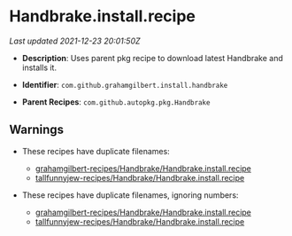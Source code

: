 # Handbrake.install.recipe

_Last updated 2021-12-23 20:01:50Z_

- **Description**: Uses parent pkg recipe to download latest Handbrake and installs it.

- **Identifier**: `com.github.grahamgilbert.install.handbrake`

- **Parent Recipes**: `com.github.autopkg.pkg.Handbrake`


## Warnings

- These recipes have duplicate filenames:
    - [grahamgilbert-recipes/Handbrake/Handbrake.install.recipe](/autopkg-dupe-tracker/grahamgilbert-recipes/Handbrake/Handbrake.install.recipe)
    - [tallfunnyjew-recipes/Handbrake/Handbrake.install.recipe](/autopkg-dupe-tracker/tallfunnyjew-recipes/Handbrake/Handbrake.install.recipe)

- These recipes have duplicate filenames, ignoring numbers:
    - [grahamgilbert-recipes/Handbrake/Handbrake.install.recipe](/autopkg-dupe-tracker/grahamgilbert-recipes/Handbrake/Handbrake.install.recipe)
    - [tallfunnyjew-recipes/Handbrake/Handbrake.install.recipe](/autopkg-dupe-tracker/tallfunnyjew-recipes/Handbrake/Handbrake.install.recipe)